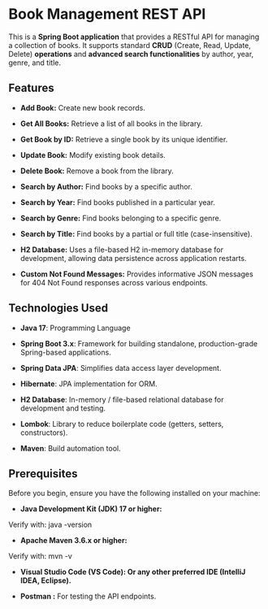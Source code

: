 # Book Management REST API

This is a **Spring Boot application** that provides a RESTful API for managing a collection of books. 
It supports standard **CRUD** (Create, Read, Update, Delete) **operations** and **advanced search functionalities** by author, year, genre, and title.

## Features

+ **Add Book:** Create new book records.

+ **Get All Books:** Retrieve a list of all books in the library.

+ **Get Book by ID:** Retrieve a single book by its unique identifier.

+ **Update Book:** Modify existing book details.

+ **Delete Book:** Remove a book from the library.

+ **Search by Author:** Find books by a specific author.

+ **Search by Year:** Find books published in a particular year.

+ **Search by Genre:** Find books belonging to a specific genre.

+ **Search by Title:** Find books by a partial or full title (case-insensitive).

+ **H2 Database:** Uses a file-based H2 in-memory database for development, allowing data persistence across application restarts.

+ **Custom Not Found Messages:** Provides informative JSON messages for 404 Not Found responses across various endpoints.

## Technologies Used

+ **Java 17**: Programming Language

+ **Spring Boot 3.x**: Framework for building standalone, production-grade Spring-based applications.

+ **Spring Data JPA**: Simplifies data access layer development.

+ **Hibernate**: JPA implementation for ORM.

+ **H2 Database**: In-memory / file-based relational database for development and testing.

+ **Lombok**: Library to reduce boilerplate code (getters, setters, constructors).

+ **Maven**: Build automation tool.

## Prerequisites

Before you begin, ensure you have the following installed on your machine:

+ **Java Development Kit (JDK) 17 or higher:**

Verify with: java -version

+ **Apache Maven 3.6.x or higher:**

Verify with: mvn -v

+ **Visual Studio Code (VS Code): Or any other preferred IDE (IntelliJ IDEA, Eclipse).**

+ **Postman :** For testing the API endpoints.
